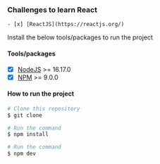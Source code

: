  ### Challenges to learn React
    - [x] [ReactJS](https://reactjs.org/)

Install the below tools/packages to run the project

#### Tools/packages
- [x] [NodeJS](https://nodejs.org/en/) >= 16.17.0
- [x] [NPM](https://www.npmjs.com/) >= 9.0.0

#### How to run the project
```bash
# Clone this repository
$ git clone

# Run the command
$ npm install

# Run the command
$ npm dev
```
